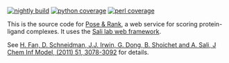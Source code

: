 [![nightly build](https://salilab.org/nightly/stat/?s=ligscore&t=build)](https://salilab.org/nightly/ligscore/)
[![python coverage](https://salilab.org/nightly/stat/?s=ligscore&t=python)](https://salilab.org/nightly/ligscore/logs/coverage/python/)
[![perl coverage](https://salilab.org/nightly/stat/?s=ligscore&t=perl)](https://salilab.org/nightly/ligscore/logs/coverage/perl/)

This is the source code for [Pose & Rank](https://salilab.org/ligscore/), a web
service for scoring protein-ligand complexes. It uses
the [Sali lab web framework](https://github.com/salilab/saliweb/).

See [H. Fan, D. Schneidman, J.J. Irwin, G. Dong, B. Shoichet and A. Sali, J Chem Inf Model, (2011) 51, 3078-3092](https://www.ncbi.nlm.nih.gov/pubmed/22014038) for details.
